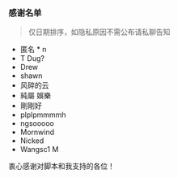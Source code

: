 ### 感谢名单

> 仅日期排序，如隐私原因不需公布请私聊告知

- 匿名 * n
- T Dug?
- Drew
- shawn
- 风碎的云
- 純屬 娛樂
- 剛剛好
- plplpmmmmh
- ngsooooo
- Mornwind
- Nicked
- Wangsc1 M

衷心感谢对脚本和我支持的各位！
